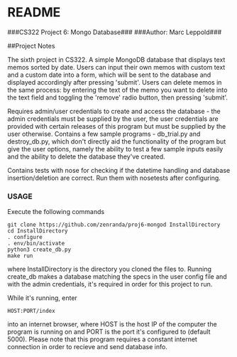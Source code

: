 # README #

###CS322 Project 6: Mongo Database###
###Author: Marc Leppold###

##Project Notes

The sixth project in CS322. A simple MongoDB database that displays text memos sorted by date. Users can input their own memos with custom text and a custom date into a form, which will be sent to the database and displayed accordingly after pressing 'submit'. Users can delete memos in the same process: by entering the text of the memo you want to delete into the text field and toggling the 'remove' radio button, then pressing 'submit'.

Requires admin/user credentials to create and access the database - the admin credentials must be supplied by the user, the user credentials are provided with certain releases of this program but must be supplied by the user otherwise. Contains a few sample programs - db_trial.py and destroy_db.py, which don't directly aid the functionality of the program but give the user options, namely the ability to test a few sample inputs easily and the ability to delete the database they've created.

Contains tests with nose for checking if the datetime handling and database insertion/deletion are correct. Run them with nosetests after configuring.

### USAGE ###

Execute the following commands
```
git clone https://github.com/zenranda/proj6-mongod InstallDirectory
cd InstallDirectory
. configure
. env/bin/activate
python3 create_db.py
make run
```
where InstallDirectory is the directory you cloned the files to. Running create_db makes a database matching the specs in the user config file and with the admin credentials, it's required in order for this project to run.

While it's running, enter
```
HOST:PORT/index
```
into an internet browser, where HOST is the host IP of the computer the program is running on and PORT is the port it's configured to (default 5000).
Please note that this program requires a constant internet connection in order to recieve and send database info.
